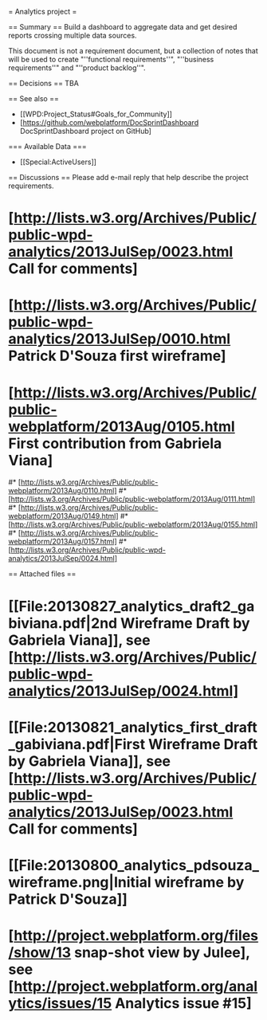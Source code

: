 = Analytics project =

== Summary ==
Build a dashboard to aggregate data and get desired reports crossing multiple data sources.

This document is not a requirement document, but a collection of notes that will be used to create  "''functional requirements''", "''business requirements''" and "''product backlog''".

== Decisions ==
TBA

== See also ==
* [[WPD:Project_Status#Goals_for_Community]]
* [https://github.com/webplatform/DocSprintDashboard DocSprintDashboard project on GitHub]

=== Available Data ===
* [[Special:ActiveUsers]]

== Discussions ==
Please add e-mail reply that help describe the project requirements.

# [http://lists.w3.org/Archives/Public/public-wpd-analytics/2013JulSep/0023.html Call for comments]
# [http://lists.w3.org/Archives/Public/public-wpd-analytics/2013JulSep/0010.html Patrick D'Souza first wireframe]
# [http://lists.w3.org/Archives/Public/public-webplatform/2013Aug/0105.html First contribution from Gabriela Viana]
#* [http://lists.w3.org/Archives/Public/public-webplatform/2013Aug/0110.html]
#* [http://lists.w3.org/Archives/Public/public-webplatform/2013Aug/0111.html]
#* [http://lists.w3.org/Archives/Public/public-webplatform/2013Aug/0149.html]
#* [http://lists.w3.org/Archives/Public/public-webplatform/2013Aug/0155.html]
#* [http://lists.w3.org/Archives/Public/public-webplatform/2013Aug/0157.html]
#* [http://lists.w3.org/Archives/Public/public-wpd-analytics/2013JulSep/0024.html]

== Attached files ==
# [[File:20130827_analytics_draft2_gabiviana.pdf|2nd Wireframe Draft by Gabriela Viana]], see [http://lists.w3.org/Archives/Public/public-wpd-analytics/2013JulSep/0024.html]
# [[File:20130821_analytics_first_draft_gabiviana.pdf|First Wireframe Draft by Gabriela Viana]], see [http://lists.w3.org/Archives/Public/public-wpd-analytics/2013JulSep/0023.html Call for comments]
# [[File:20130800_analytics_pdsouza_wireframe.png|Initial wireframe by Patrick D'Souza]]
# [http://project.webplatform.org/files/show/13 snap-shot view by Julee], see [http://project.webplatform.org/analytics/issues/15 Analytics issue #15]